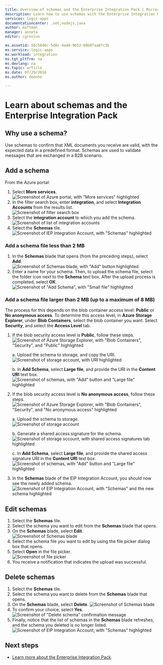 ```yaml
---
title: Overview of schemas and the Enterprise Integration Pack | Microsoft Docs
description: Learn how to use schemas with the Enterprise Integration Pack and logic apps
services: logic-apps
documentationcenter: .net,nodejs,java
author: msftman
manager: anneta
editor: cgronlun

ms.assetid: 56c5846c-5d8c-4ad4-9652-60b07aa8fc3b
ms.service: logic-apps
ms.workload: integration
ms.tgt_pltfrm: na
ms.devlang: na
ms.topic: article
ms.date: 07/29/2016
ms.author: deonhe

---
```

# Learn about schemas and the Enterprise Integration Pack
## Why use a schema?
Use schemas to confirm that XML documents you receive are valid, with the expected data in a predefined format. Schemas are used to validate messages that are exchanged in a B2B scenario.

## Add a schema
From the Azure portal:  

1. Select **More services**.  
   ![Screenshot of Azure portal, with "More services" highlighted](media/logic-apps-enterprise-integration-schemas/overview-11.png)    
2. In the filter search box, enter **integration**, and select **Integration Accounts** from the results list.     
   ![Screenshot of filter search box](media/logic-apps-enterprise-integration-schemas/overview-21.png)  
3. Select the **integration account** to which you add the schema.    
   ![Screenshot of list of integration accounts](media/logic-apps-enterprise-integration-schemas/overview-31.png)  
4. Select the **Schemas** tile.  
   ![Screenshot of IEP Integration Account, with "Schemas" highlighted](media/logic-apps-enterprise-integration-schemas/schema-11.png)  

### Add a schema file less than 2 MB
1. In the **Schemas** blade that opens (from the preceding steps), select **Add**.  
   ![Screenshot of Schemas blade, with "Add" button highlighted](media/logic-apps-enterprise-integration-schemas/schema-21.png)  
2. Enter a name for your schema. Then, to upload the schema file, select the folder icon next to the **Schema** text box. After the upload process is completed, select **OK**.    
   ![Screenshot of "Add Schema", with "Small file" highlighted](media/logic-apps-enterprise-integration-schemas/schema-31.png)  

### Add a schema file larger than 2 MB (up to a maximum of 8 MB)
The process for this depends on the blob container access level: **Public** or **No anonymous access**. To determine this access level, in **Azure Storage Explorer**, under **Blob Containers**, select the blob container you want. Select **Security**, and select the **Access Level** tab.

1. If the blob security access level is **Public**, follow these steps.  
   ![Screenshot of Azure Storage Explorer, with "Blob Containers", "Security", and "Public" highlighted](media/logic-apps-enterprise-integration-schemas/blob-public.png)  
   
    a. Upload the schema to storage, and copy the URI.  
    ![Screenshot of storage account, with URI highlighted](media/logic-apps-enterprise-integration-schemas/schema-blob.png)  
   
    b. In **Add Schema**, select **Large file**, and provide the URI in the **Content URI** text box.  
    ![Screenshot of schemas, with "Add" button and "Large file" highlighted](media/logic-apps-enterprise-integration-schemas/schema-largefile.png)  
2. If the blob security access level is **No anonymous access**, follow these steps.  
   ![Screenshot of Azure Storage Explorer, with "Blob Containers", "Security", and "No anonymous access" highlighted](media/logic-apps-enterprise-integration-schemas/blob-1.png)  
   
    a. Upload the schema to storage.  
    ![Screenshot of storage account](media/logic-apps-enterprise-integration-schemas/blob-3.png)
   
    b. Generate a shared access signature for the schema.  
    ![Screenshot of storage sccount, with shared access signatures tab highlighted](media/logic-apps-enterprise-integration-schemas/blob-2.png)
   
    c. In **Add Schema**, select **Large file**, and provide the shared access signature URI in the **Content URI** text box.  
    ![Screenshot of schemas, with "Add" button and "Large file" highlighted](media/logic-apps-enterprise-integration-schemas/schema-largefile.png)  
3. In the **Schemas** blade of the EIP Integration Account, you should now see the newly added schema.  
   ![Screenshot of EIP Integration Account, with "Schemas" and the new schema highlighted](media/logic-apps-enterprise-integration-schemas/schema-41.png)

## Edit schemas
1. Select the **Schemas** tile.  
2. Select the schema you want to edit from the **Schemas** blade that opens.
3. On the **Schemas** blade, select **Edit**.  
   ![Screenshot of Schemas blade](media/logic-apps-enterprise-integration-schemas/edit-12.png)    
4. Select the schema file you want to edit by using the file picker dialog box that opens.
5. Select **Open** in the file picker.  
   ![Screenshot of file picker](media/logic-apps-enterprise-integration-schemas/edit-31.png)  
6. You receive a notification that indicates the upload was successful.  

## Delete schemas
1. Select the **Schemas** tile.  
2. Select the schema you want to delete from the **Schemas** blade that opens.  
3. On the **Schemas** blade, select **Delete**.
   ![Screenshot of Schemas blade](media/logic-apps-enterprise-integration-schemas/delete-12.png)  
4. To confirm your choice, select **Yes**.  
   ![Screenshot of "Delete schema" confirmation message](media/logic-apps-enterprise-integration-schemas/delete-21.png)  
5. Finally, notice that the list of schemas in the **Schemas** blade refreshes, and the schema you deleted is no longer listed.  
   ![Screenshot of EIP Integration Account, with "Schemas" highlighted](media/logic-apps-enterprise-integration-schemas/delete-31.png)    

## Next steps
* [Learn more about the Enterprise Integration Pack](logic-apps-enterprise-integration-overview.md "Learn about the enterprise integration pack").  

